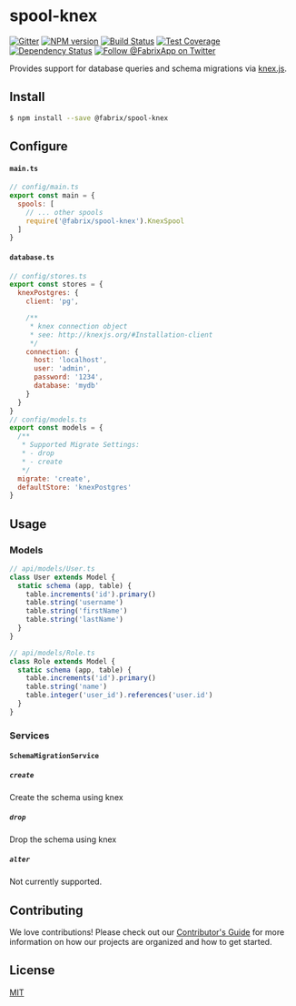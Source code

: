 # spool-knex

[![Gitter][gitter-image]][gitter-url]
[![NPM version][npm-image]][npm-url]
[![Build Status][ci-image]][ci-url]
[![Test Coverage][coverage-image]][coverage-url]
[![Dependency Status][daviddm-image]][daviddm-url]
[![Follow @FabrixApp on Twitter][twitter-image]][twitter-url]

Provides support for database queries and schema migrations via [knex.js](http://knexjs.org/).

## Install

```sh
$ npm install --save @fabrix/spool-knex
```

## Configure

#### `main.ts`

```js
// config/main.ts
export const main = {
  spools: [
    // ... other spools
    require('@fabrix/spool-knex').KnexSpool
  ]
}
```

#### `database.ts`

```js
// config/stores.ts
export const stores = {
  knexPostgres: {
    client: 'pg',

    /**
     * knex connection object
     * see: http://knexjs.org/#Installation-client
     */
    connection: {
      host: 'localhost',
      user: 'admin',
      password: '1234',
      database: 'mydb'
    }
  }
}
// config/models.ts
export const models = {
  /**
   * Supported Migrate Settings:
   * - drop
   * - create
   */
  migrate: 'create',
  defaultStore: 'knexPostgres'
}
```

## Usage

### Models

```js
// api/models/User.ts
class User extends Model {
  static schema (app, table) {
    table.increments('id').primary()
    table.string('username')
    table.string('firstName')
    table.string('lastName')
  }
}

// api/models/Role.ts
class Role extends Model {
  static schema (app, table) {
    table.increments('id').primary()
    table.string('name')
    table.integer('user_id').references('user.id')
  }
}
```

### Services

#### `SchemaMigrationService`

##### `create`
Create the schema using knex

##### `drop`
Drop the schema using knex

##### `alter`
Not currently supported.

## Contributing
We love contributions! Please check out our [Contributor's Guide](https://github.com/fabrix-app/fabrix/blob/master/.github/CONTRIBUTING.md) for more
information on how our projects are organized and how to get started.

## License
[MIT](https://github.com/fabrix-app/fabrix/blob/master/LICENSE)

[npm-image]: https://img.shields.io/npm/v/@fabrix/spool-knex.svg?style=flat-square
[npm-url]: https://npmjs.org/package/@fabrix/spool-knex
[ci-image]: https://img.shields.io/circleci/project/github/fabrix-app/spool-knex/master.svg
[ci-url]: https://circleci.com/gh/fabrix-app/spool-knex/tree/master
[daviddm-image]: http://img.shields.io/david/fabrix-app/spool-knex.svg?style=flat-square
[daviddm-url]: https://david-dm.org/fabrix-app/spool-knex
[gitter-image]: http://img.shields.io/badge/+%20GITTER-JOIN%20CHAT%20%E2%86%92-1DCE73.svg?style=flat-square
[gitter-url]: https://gitter.im/fabrix-app/fabrix
[twitter-image]: https://img.shields.io/twitter/follow/FabrixApp.svg?style=social
[twitter-url]: https://twitter.com/FabrixApp
[coverage-image]: https://img.shields.io/codeclimate/coverage/github/fabrix-app/spool-knex.svg?style=flat-square
[coverage-url]: https://codeclimate.com/github/fabrix-app/spool-knex/coverage


